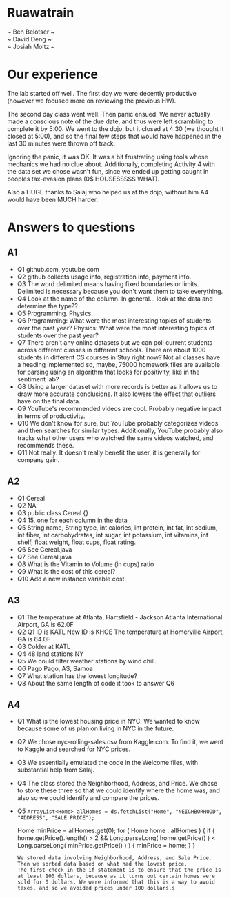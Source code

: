 # Ruawatrain
\~ Ben Belotser \~ \
\~ David Deng \~ \
\~ Josiah Moltz \~

# Our experience
The lab started off well. The first day we were decently productive (however we focused more on reviewing the previous HW).

The second day class went well. Then panic ensued. We never actually made a conscious note of the due date, and thus were left scrambling to complete it by 5:00. We went to the dojo, but it closed at 4:30 (we thought it closed at 5:00), and so the final few steps that would have happened in the last 30 minutes were thrown off track.

Ignoring the panic, it was OK. It was a bit frustrating using tools whose mechanics we had no clue about. Additionally, completing Activity 4 with the data set we chose wasn't fun, since we ended up getting caught in peoples tax-evasion plans (0$ HOUSESSSSS WHAT).

Also a HUGE thanks to Salaj who helped us at the dojo, without him A4 would have been MUCH harder.
# Answers to questions
## A1
  * Q1  github.com, youtube.com
  * Q2  github collects usage info, registration info, payment info.
  * Q3  The word delimited means having fixed boundaries or limits.
      Delimited is necessary because you don't want them to take everything.
  * Q4  Look at the name of the column. In general... look at the data and determine the type??
  * Q5  Programming. Physics.
  * Q6  Programming: What were the most interesting topics of students over the past year? Physics: What were the most interesting topics of students over the past year?  
  * Q7  There aren't any online datasets but we can poll current students across different classes in different schools. There are about 1000 students in different CS courses in Stuy right now? Not all classes have a heading implemented so, maybe, 75000 homework files are available for parsing using an algorithm that looks for positivity, like in the sentiment lab?
  * Q8  Using a larger dataset with more records is better as it allows us to draw more accurate conclusions. It also lowers the effect that outliers have on the final data.
  * Q9  YouTube's recommended videos are cool. Probably negative impact in terms of productivity.
  * Q10 We don't know for sure, but YouTube probably categorizes videos and then searches for similar types.
      Additionally, YouTube probably also tracks what other users who watched the same videos watched, and recommends these.
  * Q11 Not really. It doesn't really benefit the user, it is generally for company gain.

## A2
  * Q1  Cereal
  * Q2  NA
  * Q3  public class Cereal {}
  * Q4  15, one for each column in the data
  * Q5  String name, String type, int calories, int protein, int fat, int sodium, int fiber, int carbohydrates, int sugar, int potassium, int vitamins, int shelf, float weight, float cups, float rating.
  * Q6  See Cereal.java
  * Q7  See Cereal.java
  * Q8  What is the Vitamin to Volume (in cups) ratio
  * Q9  What is the cost of this cereal?
  * Q10 Add a new instance variable cost.

## A3
  * Q1  The temperature at Atlanta, Hartsfield - Jackson Atlanta International Airport, GA is 62.0F
  * Q2  Q1 ID is KATL
      New ID is KHOE
      The temperature at Homerville Airport, GA is 64.0F
  * Q3  Colder at KATL
  * Q4  48 land stations NY
  * Q5  We could filter weather stations by wind chill.
  * Q6  Pago Pago, AS, Samoa
  * Q7  What station has the lowest longitude?
  * Q8  About the same length of code it took to answer Q6

## A4
  * Q1  What is the lowest housing price in NYC. We wanted to know because some of us plan on living in NYC in the future.
  * Q2  We chose nyc-rolling-sales.csv from Kaggle.com. To find it, we went to Kaggle and searched for NYC prices.
  * Q3  We essentially emulated the code in the Welcome files, with substantial help from Salaj.
  * Q4  The class stored the Neighborhood, Address, and Price. We chose to store these three so that we could identify where the home was, and also so we could identify and compare the prices.
  * Q5  ```ArrayList<Home> allHomes = ds.fetchList("Home", "NEIGHBORHOOD", "ADDRESS", "SALE PRICE");```

      Home minPrice = allHomes.get(0);
      for ( Home home : allHomes ) {
        if ( home.getPrice().length() > 2 && Long.parseLong( home.getPrice() ) < Long.parseLong( minPrice.getPrice() ) ) {
          minPrice = home;
        }
      }
      ```
      We stored data involving Neighborhood, Address, and Sale Price. Then we sorted data based on what had the lowest price.
      The first check in the if statement is to ensure that the price is at least 100 dollars, because as it turns out certain homes were sold for 0 dollars. We were informed that this is a way to avoid taxes, and so we avoided prices under 100 dollars.s
